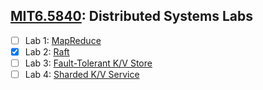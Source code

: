 ## [MIT6.5840](https://pdos.csail.mit.edu/6.824/schedule.html): Distributed Systems Labs
- [ ] Lab 1: [MapReduce](https://pdos.csail.mit.edu/6.824/labs/lab-mr.html)
- [x] Lab 2: [Raft](https://pdos.csail.mit.edu/6.824/labs/lab-raft.html)
- [ ] Lab 3: [Fault-Tolerant K/V Store](http://nil.csail.mit.edu/6.824/2020/labs/lab-kvraft.html)
- [ ] Lab 4: [Sharded K/V Service](http://nil.csail.mit.edu/6.824/2020/labs/lab-shard.html)
